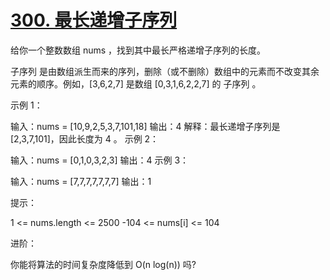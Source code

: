 # [300. 最长递增子序列](https://leetcode.cn/problems/longest-increasing-subsequence/description/?envType=study-plan-v2&envId=top-100-liked)

给你一个整数数组 nums ，找到其中最长严格递增子序列的长度。

子序列 是由数组派生而来的序列，删除（或不删除）数组中的元素而不改变其余元素的顺序。例如，[3,6,2,7] 是数组 [0,3,1,6,2,2,7] 的
子序列
。


示例 1：

输入：nums = [10,9,2,5,3,7,101,18]
输出：4
解释：最长递增子序列是 [2,3,7,101]，因此长度为 4 。
示例 2：

输入：nums = [0,1,0,3,2,3]
输出：4
示例 3：

输入：nums = [7,7,7,7,7,7,7]
输出：1


提示：

1 <= nums.length <= 2500
-104 <= nums[i] <= 104


进阶：

你能将算法的时间复杂度降低到 O(n log(n)) 吗?
